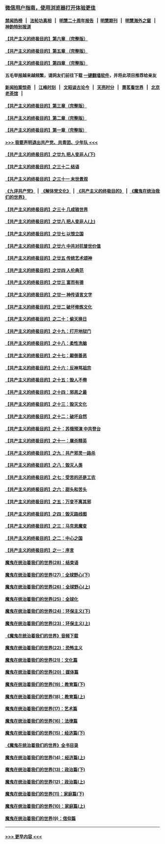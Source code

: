 ### [微信用户指南，使用浏览器打开体验更佳](https://github.com/gfw-breaker/banned-news1/blob/master/indexes/wechat-guide.md?t=0)
#### [禁闻热榜](热点新闻.md?t=0)  &nbsp;&nbsp;|&nbsp;&nbsp; [法轮功真相](https://github.com/gfw-breaker/truth/blob/master/README.md?t=0) &nbsp;&nbsp;|&nbsp;&nbsp; [明慧二十周年报告](https://github.com/gfw-breaker/mh-reports/blob/master/README.md?t=0) &nbsp;&nbsp;|&nbsp;&nbsp;[明慧期刊](https://github.com/gfw-breaker/mh-qikan) &nbsp;&nbsp;|&nbsp;&nbsp; [明慧海外之窗](https://github.com/gfw-breaker/mh-news/blob/master/README.md?t=0) &nbsp;&nbsp;|&nbsp;&nbsp; [神韵特别报道](https://github.com/gfw-breaker/mh-news/blob/master/shenyun.md?t=0)
#### [【共产主义的终极目的】第六章 （完整版）](../pages/nsc422/n11428913.md?t=02161633) 
#### [【共产主义的终极目的】第五章 （完整版）](../pages/nsc422/n11428912.md?t=02161633) 
#### [【共产主义的终极目的】第四章 （完整版）](../pages/nsc422/n11428907.md?t=02161633) 
#### 五毛举报越来越频繁，请网友们前往下载 [一键翻墙软件](https://github.com/gfw-breaker/ssr-accounts)，并将此项目推荐给亲友
#### [新闻拍案惊奇](https://github.com/gfw-breaker/banned-news1/blob/master/pages/link4.md) &nbsp;&nbsp;|&nbsp;&nbsp; [江峰时刻](https://github.com/gfw-breaker/banned-news1/blob/master/pages/link4.md) &nbsp;&nbsp;|&nbsp;&nbsp; [文昭谈古论今](https://github.com/gfw-breaker/banned-news1/blob/master/pages/link4.md) &nbsp;&nbsp;|&nbsp;&nbsp; [天亮时分](https://github.com/gfw-breaker/banned-news1/blob/master/pages/link4.md) &nbsp;&nbsp;|&nbsp;&nbsp; [萧茗看世界](https://github.com/gfw-breaker/banned-news1/blob/master/pages/link4.md) &nbsp;&nbsp;|&nbsp;&nbsp; [北京老茶馆](https://github.com/gfw-breaker/banned-news1/blob/master/pages/link4.md) &nbsp;&nbsp;|&nbsp;&nbsp; 
#### [【共产主义的终极目的】第三章（完整版）](../pages/nsc422/n11428848.md?t=02161633) 
#### [【共产主义的终极目的】第二章（完整版）](../pages/nsc422/n11428831.md?t=02161633) 
#### [【共产主义的终极目的】第一章（完整版）](../pages/nsc422/n11417651.md?t=02161633) 
#### [>>> 我要声明退出共产党、共青团、少年队 <<<](https://github.com/begood0513/goodnews/blob/master/quit/letter.md) 
#### [【共产主义的终极目的】之廿九 把人变非人(下)](../pages/nsc422/n11344140.md?t=02161633) 
#### [【共产主义的终极目的】之三十二 结语](../pages/nsc422/n11360535.md?t=02161633) 
#### [【共产主义的终极目的】之三十一 末世景观](../pages/nsc422/n11351129.md?t=02161633) 
#### [《九评共产党》](https://github.com/begood0513/9ping.md/blob/master/README.md) &nbsp;|&nbsp; [《解体党文化》](../../../../jtdwh.md/blob/master/README.md)  &nbsp;|&nbsp; [《共产主义的终极目的》](../../../../gczydzjmd.md/blob/master/README.md) &nbsp;|&nbsp; [《魔鬼在统治我们的世界》](../../../../mgztzwmdsj.md/blob/master/README.md) 
#### [【共产主义的终极目的】之三十 几成狼世界](../pages/nsc422/n11348280.md?t=02161633) 
#### [【共产主义的终极目的】之廿八 把人变非人(上)](../pages/nsc422/n11340492.md?t=02161633) 
#### [【共产主义的终极目的】之廿七 以恨立国](../pages/nsc422/n11336944.md?t=02161633) 
#### [【共产主义的终极目的】之廿六 中共对抗普世价值](../pages/nsc422/n11324785.md?t=02161633) 
#### [【共产主义的终极目的】之廿五 传统艺术颂神](../pages/nsc422/n11296396.md?t=02161633) 
#### [【共产主义的终极目的】之廿四 人伦典范](../pages/nsc422/n11296397.md?t=02161633) 
#### [【共产主义的终极目的】之廿三 富而有德](../pages/nsc422/n11283598.md?t=02161633) 
#### [【共产主义的终极目的】之廿一 神传语言文字](../pages/nsc422/n11263265.md?t=02161633) 
#### [【共产主义的终极目的】之廿二 破坏修炼文化](../pages/nsc422/n11245728.md?t=02161633) 
#### [【共产主义的终极目的】之二十：偷天换日](../pages/nsc422/n11238846.md?t=02161633) 
#### [【共产主义的终极目的】之十九：打开地狱门](../pages/nsc422/n11206376.md?t=02161633) 
#### [【共产主义的终极目的】之十八：柔性洗脑](../pages/nsc422/n11199994.md?t=02161633) 
#### [【共产主义的终极目的】之十七：颠倒善恶](../pages/nsc422/n11179782.md?t=02161633) 
#### [【共产主义的终极目的】之十六：反神骂祖宗](../pages/nsc422/n11166798.md?t=02161633) 
#### [【共产主义的终极目的】之十五：毁人不倦](../pages/nsc422/n11166792.md?t=02161633) 
#### [【共产主义的终极目的】之十四：邪恶之最](../pages/nsc422/n11150249.md?t=02161633) 
#### [【共产主义的终极目的】之十三：毁灭文化](../pages/nsc422/n11135227.md?t=02161633) 
#### [【共产主义的终极目的】之十二：破坏自然](../pages/nsc422/n11135214.md?t=02161633) 
#### [【共产主义的终极目的】之十：苏俄预演 中共登台](../pages/nsc422/n11118424.md?t=02161633) 
#### [【共产主义的终极目的】之十一：屠杀精英](../pages/nsc422/n11118442.md?t=02161633) 
#### [【共产主义的终极目的】之九：共产邪灵一路杀](../pages/nsc422/n11114139.md?t=02161633) 
#### [【共产主义的终极目的】之八：毁灭人类](../pages/nsc422/n11108503.md?t=02161633) 
#### [【共产主义的终极目的】之七：受苦的还是工农](../pages/nsc422/n11101809.md?t=02161633) 
#### [【共产主义的终极目的】之六：甜头和苦头](../pages/nsc422/n11096971.md?t=02161633) 
#### [【共产主义的终极目的】之五：万变不离其邪](../pages/nsc422/n11091285.md?t=02161633) 
#### [【共产主义的终极目的】之四：毁灭路线图](../pages/nsc422/n11086284.md?t=02161633) 
#### [【共产主义的终极目的】之三：马克思魔变](../pages/nsc422/n11061941.md?t=02161633) 
#### [【共产主义的终极目的】之二：中心之国](../pages/nsc422/n11047728.md?t=02161633) 
#### [【共产主义的终极目的】之一：序言](../pages/nsc422/n11086077.md?t=02161633) 
#### [魔鬼在统治着我们的世界(28)：结束语](../pages/nsc422/n10936246.md?t=02161633) 
#### [魔鬼在统治着我们的世界(27)：全球野心(下)](../pages/nsc422/n10928319.md?t=02161633) 
#### [魔鬼在统治着我们的世界(26)：全球野心(上)](../pages/nsc422/n10900318.md?t=02161633) 
#### [魔鬼在统治着我们的世界(25)：全球化](../pages/nsc422/n10788205.md?t=02161633) 
#### [魔鬼在统治着我们的世界(24)：环保主义(下)](../pages/nsc422/n10695307.md?t=02161633) 
#### [魔鬼在统治着我们的世界(23)：环保主义(上)](../pages/nsc422/n10688613.md?t=02161633) 
#### [《魔鬼在统治着我们的世界》音频下载](../pages/nsc422/n10635553.md?t=02161633) 
#### [魔鬼在统治着我们的世界(22)：恐怖主义](../pages/nsc422/n10614727.md?t=02161633) 
#### [魔鬼在统治着我们的世界(21)：文化篇](../pages/nsc422/n10597706.md?t=02161633) 
#### [魔鬼在统治着我们的世界(20)：媒体篇](../pages/nsc422/n10586579.md?t=02161633) 
#### [魔鬼在统治着我们的世界(19)：教育篇(下)](../pages/nsc422/n10564808.md?t=02161633) 
#### [魔鬼在统治着我们的世界(18)：教育篇(上)](../pages/nsc422/n10526970.md?t=02161633) 
#### [魔鬼在统治着我们的世界(17)：艺术篇](../pages/nsc422/n10499093.md?t=02161633) 
#### [魔鬼在统治着我们的世界(16)：法律篇](../pages/nsc422/n10485969.md?t=02161633) 
#### [魔鬼在统治着我们的世界(15)：经济篇(下)](../pages/nsc422/n10469975.md?t=02161633) 
#### [《魔鬼在统治着我们的世界》全书目录](../pages/nsc422/n10464261.md?t=02161633) 
#### [魔鬼在统治着我们的世界(14)：经济篇(上)](../pages/nsc422/n10457370.md?t=02161633) 
#### [魔鬼在统治着我们的世界(13)：政治篇(下)](../pages/nsc422/n10448270.md?t=02161633) 
#### [魔鬼在统治着我们的世界(12)：政治篇(上)](../pages/nsc422/n10444576.md?t=02161633) 
#### [魔鬼在统治着我们的世界(11)：家庭篇(下)](../pages/nsc422/n10440961.md?t=02161633) 
#### [魔鬼在统治着我们的世界(10)：家庭篇(上)](../pages/nsc422/n10435448.md?t=02161633) 
#### [魔鬼在统治着我们的世界(9)：信仰篇](../pages/nsc422/n10432159.md?t=02161633) 

----
#### [ >>> 更早内容 <<< ](../indexes/nsc422-earlier.md)
